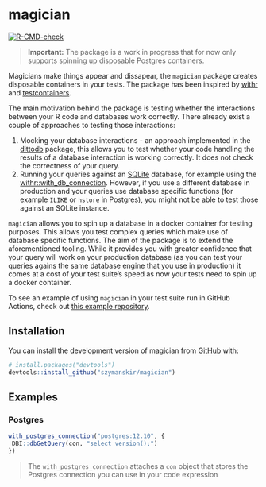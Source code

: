 
<!-- README.md is generated from README.Rmd. Please edit that file -->

# magician

<!-- badges: start -->

[![R-CMD-check](https://github.com/szymanskir/magician/workflows/R-CMD-check/badge.svg)](https://github.com/szymanskir/magician/actions)
<!-- badges: end -->

> **Important:** The package is a work in progress that for now only
> supports spinning up disposable Postgres containers.

Magicians make things appear and dissapear, the `magician` package
creates disposable containers in your tests. The package has been
inspired by [withr](https://withr.r-lib.org/) and
[testcontainers](https://www.testcontainers.org/).

The main motivation behind the package is testing whether the
interactions between your R code and databases work correctly. There
already exist a couple of approaches to testing those interactions:

1.  Mocking your database interactions - an approach implemented in the
    [dittodb](https://dittodb.jonkeane.com/) package, this allows you to
    test whether your code handling the results of a database
    interaction is working correctly. It does not check the correctness
    of your query.
2.  Running your queries against an [SQLite](https://www.sqlite.org/)
    database, for example using the
    [withr::with\_db\_connection](https://withr.r-lib.org/reference/with_db_connection.html).
    However, if you use a different database in production and your
    queries use database specific functions (for example `ILIKE` or
    `hstore` in Postgres), you might not be able to test those against
    an SQLite instance.

`magician` allows you to spin up a database in a docker container for
testing purposes. This allows you test complex queries which make use of
database specific functions. The aim of the package is to extend the
aforementioned tooling. While it provides you with greater confidence
that your query will work on your production database (as you can test
your queries agains the same database engine that you use in production)
it comes at a cost of your test suite’s speed as now your tests need to
spin up a docker container.

To see an example of using `magician` in your test suite run in GitHub
Actions, check out [this example
repository](https://github.com/szymanskir/magician-tests-example).

## Installation

You can install the development version of magician from
[GitHub](https://github.com/) with:

``` r
# install.packages("devtools")
devtools::install_github("szymanskir/magician")
```

## Examples

### Postgres

``` r
with_postgres_connection("postgres:12.10", {
 DBI::dbGetQuery(con, "select version();")
})
```

> The `with_postgres_connection` attaches a `con` object that stores the
> Postgres connection you can use in your code expression
